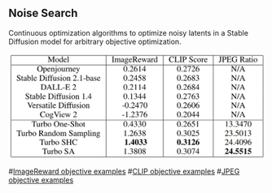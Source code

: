 ## Noise Search
Continuous optimization algorithms to optimize noisy latents in a Stable Diffusion model for arbitrary objective optimization.

![benchmark score table](./figures/noise-search-benchmarks.png)

#[ImageReward objective examples](./figures/reward-examples.png)
#[CLIP objective examples](./figures/clip-examples.png)
#[JPEG objective examples](./figures/jpeg-examples.png)

